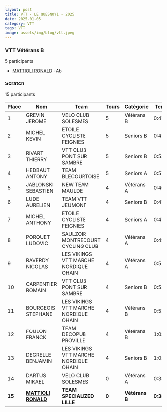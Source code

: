 ```yaml
---
layout: post
title: VTT - LE QUESNOY1 - 2025
date: 2025-01-05
category: VTT
tags: VTT
image: assets/img/blog/vtt.jpeg
---
```


### VTT Vétérans B
5 participants
- [MATTIOLI RONALD](https://teamspecializedlille.cc/coureurs/mattiolironald) : Ab

### Scratch
15 participants

| Place | Nom | Team | Tours | Catégorie | Temps |
|---|---|---|---|---|---|
| 1 | GREVIN JEROME | VELO CLUB SOLESMES | 5 | Vétérans B | 0:47:0 | 
| 2 | MICHEL KEVIN | ETOILE CYCLISTE FEIGNIES | 5 | Seniors B | 0:47:12 | 
| 3 | RIVART THIERRY | VTT  CLUB PONT SUR SAMBRE | 5 | Seniors B | 0:53:28 | 
| 4 | HEDBAUT ANTONY | TEAM BLECOURTOISE | 5 | Seniors A | 0:57:11 | 
| 5 | JABLONSKI SEBASTIEN | NEW TEAM MAULDE | 4 | Vétérans A | 0:46:42 | 
| 6 | LUDE AURELIEN | TEAM VTT JEUMONT | 4 | Seniors B | 0:47:17 | 
| 7 | MICHEL ANTHONY | ETOILE CYCLISTE FEIGNIES | 4 | Seniors A | 0:47:21 | 
| 8 | PORQUET LUDOVIC | SAULZOIR MONTRECOURT CYCLING CLUB | 4 | Vétérans A | 0:49:31 | 
| 9 | RAVERDY NICOLAS | LES VIKINGS VTT MARCHE NORDIQUE OHAIN | 4 | Vétérans A | 0:51:20 | 
| 10 | CARPENTIER ROMAIN | VTT  CLUB PONT SUR SAMBRE | 4 | Seniors B | 0:52:50 | 
| 11 | BOURGEOIS STEPHANE | LES VIKINGS VTT MARCHE NORDIQUE OHAIN | 4 | Vétérans B | 0:53:42 | 
| 12 | FOULON FRANCK | TEAM DECOPUB PROVILLE | 4 | Vétérans B | 1:0:1 | 
| 13 | DEGRELLE BENJAMIN | LES VIKINGS VTT MARCHE NORDIQUE OHAIN | 4 | Seniors B | 1:0:56 | 
| 14 | DARTUS MIKAEL | VELO CLUB SOLESMES | 0 | Vétérans A | 0:38:53 | 
| **15** | **[MATTIOLI RONALD](https://teamspecializedlille.cc/coureurs/mattiolironald)** | **TEAM SPECIALIZED LILLE** | **0** | **Vétérans B** | **0:38:53** | 
